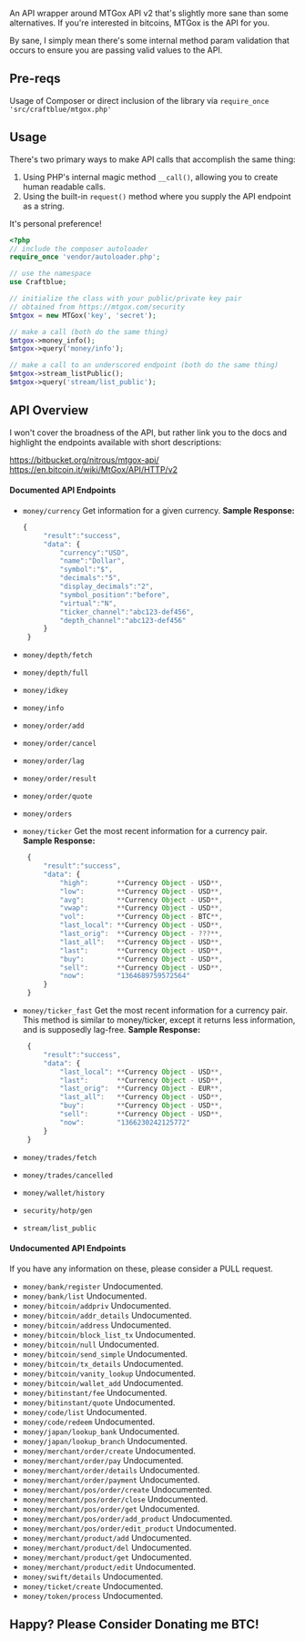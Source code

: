 An API wrapper around MTGox API v2 that's slightly more sane than some alternatives. If you're 
interested in bitcoins, MTGox is the API for you.

By sane, I simply mean there's some internal method param validation that occurs to ensure
you are passing valid values to the API.

## Pre-reqs ##

Usage of Composer or direct inclusion of the library via `require_once 'src/craftblue/mtgox.php'`

## Usage ##

There's two primary ways to make API calls that accomplish the same thing:

1. Using PHP's internal magic method `__call()`, allowing you to create human readable calls.
1. Using the built-in `request()` method where you supply the API endpoint as a string.

It's personal preference!

```php
<?php
// include the composer autoloader
require_once 'vendor/autoloader.php';

// use the namespace
use Craftblue;

// initialize the class with your public/private key pair
// obtained from https://mtgox.com/security
$mtgox = new MTGox('key', 'secret');

// make a call (both do the same thing)
$mtgox->money_info();
$mtgox->query('money/info');

// make a call to an underscored endpoint (both do the same thing)
$mtgox->stream_listPublic();
$mtgox->query('stream/list_public');
```

## API Overview ##

I won't cover the broadness of the API, but rather link you to the docs and highlight the endpoints available with short descriptions:

https://bitbucket.org/nitrous/mtgox-api/
https://en.bitcoin.it/wiki/MtGox/API/HTTP/v2

#### Documented API Endpoints ####

*  `money/currency`
   Get information for a given currency.
   **Sample Response:**

    ```javascript
    {
         "result":"success",
         "data": {
             "currency":"USD",
             "name":"Dollar",
             "symbol":"$",
             "decimals":"5",
             "display_decimals":"2",
             "symbol_position":"before",
             "virtual":"N",
             "ticker_channel":"abc123-def456",
             "depth_channel":"abc123-def456"
         }
     }
     ```
*  `money/depth/fetch`
*  `money/depth/full`
*  `money/idkey`
*  `money/info`
*  `money/order/add`
*  `money/order/cancel`
*  `money/order/lag`
*  `money/order/result`
*  `money/order/quote`
*  `money/orders`
*  `money/ticker`
   Get the most recent information for a currency pair.
   **Sample Response:**

    ```javascript
     {
         "result":"success",
         "data": {
             "high":       **Currency Object - USD**,
             "low":        **Currency Object - USD**,
             "avg":        **Currency Object - USD**,
             "vwap":       **Currency Object - USD**,
             "vol":        **Currency Object - BTC**,
             "last_local": **Currency Object - USD**,
             "last_orig":  **Currency Object - ???**,
             "last_all":   **Currency Object - USD**,
             "last":       **Currency Object - USD**,
             "buy":        **Currency Object - USD**,
             "sell":       **Currency Object - USD**,
             "now":        "1364689759572564"
         }
     }
     ```
*  `money/ticker_fast`
   Get the most recent information for a currency pair. This method is similar to money/ticker, except it returns less information, and is supposedly lag-free.
   **Sample Response:**

    ```javascript
     {
         "result":"success",
         "data": {
             "last_local": **Currency Object - USD**,
             "last":       **Currency Object - USD**,
             "last_orig":  **Currency Object - EUR**,
             "last_all":   **Currency Object - USD**,
             "buy":        **Currency Object - USD**,
             "sell":       **Currency Object - USD**,
             "now":        "1366230242125772"
         }
     }
     ```
*  `money/trades/fetch`
*  `money/trades/cancelled`
*  `money/wallet/history`
*  `security/hotp/gen`
*  `stream/list_public`

#### Undocumented API Endpoints ####

If you have any information on these, please consider a PULL request.

*  `money/bank/register`
   Undocumented.
*  `money/bank/list`
   Undocumented.
*  `money/bitcoin/addpriv`
   Undocumented.
*  `money/bitcoin/addr_details`
   Undocumented.
*  `money/bitcoin/address`
   Undocumented.
*  `money/bitcoin/block_list_tx`
   Undocumented.
*  `money/bitcoin/null`
   Undocumented.
*  `money/bitcoin/send_simple`
   Undocumented.
*  `money/bitcoin/tx_details`
   Undocumented.
*  `money/bitcoin/vanity_lookup`
   Undocumented.
*  `money/bitcoin/wallet_add`
   Undocumented.
*  `money/bitinstant/fee`
   Undocumented.
*  `money/bitinstant/quote`
   Undocumented.
*  `money/code/list`
   Undocumented.
*  `money/code/redeem`
   Undocumented.
*  `money/japan/lookup_bank`
   Undocumented.
*  `money/japan/lookup_branch`
   Undocumented.
*  `money/merchant/order/create`
   Undocumented.
*  `money/merchant/order/pay`
   Undocumented.
*  `money/merchant/order/details`
   Undocumented.
*  `money/merchant/order/payment`
   Undocumented.
*  `money/merchant/pos/order/create`
   Undocumented.
*  `money/merchant/pos/order/close`
   Undocumented.
*  `money/merchant/pos/order/get`
   Undocumented.
*  `money/merchant/pos/order/add_product`
   Undocumented.
*  `money/merchant/pos/order/edit_product`
   Undocumented.
*  `money/merchant/product/add`
   Undocumented.
*  `money/merchant/product/del`
   Undocumented.
*  `money/merchant/product/get`
   Undocumented.
*  `money/merchant/product/edit`
   Undocumented.
*  `money/swift/details`
   Undocumented.
*  `money/ticket/create`
   Undocumented.
*  `money/token/process`
   Undocumented.

## Happy? Please Consider Donating me BTC! ##
